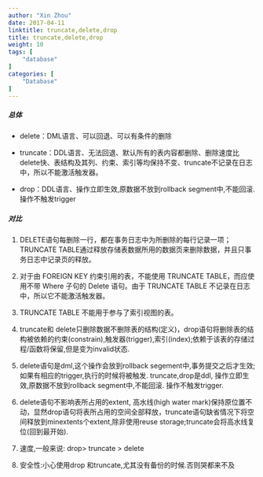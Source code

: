 ```yaml
---
author: "Xin Zhou"
date: 2017-04-11
linktitle: truncate,delete,drop
title: truncate,delete,drop
weight: 10
tags: [
    "database"
]
categories: [
    "Database"
]
---
```

##### 总体

- delete：DML语言、可以回退、可以有条件的删除 

- truncate：DDL语言、无法回退、默认所有的表内容都删除、删除速度比delete快、表结构及其列、约束、索引等均保持不变、truncate不记录在日志中，所以不能激活触发器。

- drop：DDL语言、操作立即生效,原数据不放到rollback segment中,不能回滚. 操作不触发trigger  

##### 对比

1. DELETE语句每删除一行，都在事务日志中为所删除的每行记录一项；TRUNCATE TABLE通过释放存储表数据所用的数据页来删除数据，并且只事务日志中记录页的释放。

2. 对于由 FOREIGN KEY 约束引用的表，不能使用 TRUNCATE TABLE，而应使用不带 Where 子句的 Delete 语句。由于 TRUNCATE TABLE 不记录在日志中，所以它不能激活触发器。 

3. TRUNCATE TABLE 不能用于参与了索引视图的表。  

4. truncate和 delete只删除数据不删除表的结构(定义)，drop语句将删除表的结构被依赖的约束(constrain),触发器(trigger),索引(index);依赖于该表的存储过程/函数将保留,但是变为invalid状态. 

5. delete语句是dml,这个操作会放到rollback segement中,事务提交之后才生效;如果有相应的trigger,执行的时候将被触发. truncate,drop是ddl, 操作立即生效,原数据不放到rollback segment中,不能回滚. 操作不触发trigger. 

6. delete语句不影响表所占用的extent, 高水线(high water mark)保持原位置不动，显然drop语句将表所占用的空间全部释放，truncate语句缺省情况下将空间释放到minextents个extent,除非使用reuse storage;truncate会将高水线复位(回到最开始). 

7. 速度,一般来说: drop> truncate >  delete 

8. 安全性:小心使用drop 和truncate,尤其没有备份的时候.否则哭都来不及 